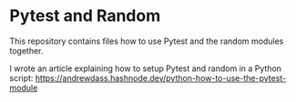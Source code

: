 # Pytest and Random
This repository contains files how to use Pytest and the random modules together. 

I wrote an article explaining how to setup Pytest and random in a Python script: https://andrewdass.hashnode.dev/python-how-to-use-the-pytest-module
